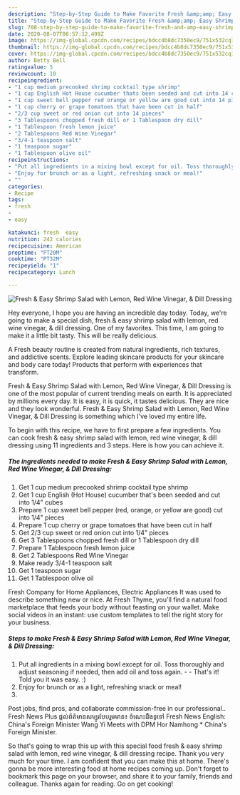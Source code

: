 ```yaml
---
description: "Step-by-Step Guide to Make Favorite Fresh &amp;amp; Easy Shrimp Salad with Lemon, Red Wine Vinegar, &amp;amp; Dill Dressing"
title: "Step-by-Step Guide to Make Favorite Fresh &amp;amp; Easy Shrimp Salad with Lemon, Red Wine Vinegar, &amp;amp; Dill Dressing"
slug: 708-step-by-step-guide-to-make-favorite-fresh-and-amp-easy-shrimp-salad-with-lemon-red-wine-vinegar-and-amp-dill-dressing
date: 2020-08-07T06:57:12.499Z
image: https://img-global.cpcdn.com/recipes/bdcc4b8dc7350ec9/751x532cq70/fresh-easy-shrimp-salad-with-lemon-red-wine-vinegar-dill-dressing-recipe-main-photo.jpg
thumbnail: https://img-global.cpcdn.com/recipes/bdcc4b8dc7350ec9/751x532cq70/fresh-easy-shrimp-salad-with-lemon-red-wine-vinegar-dill-dressing-recipe-main-photo.jpg
cover: https://img-global.cpcdn.com/recipes/bdcc4b8dc7350ec9/751x532cq70/fresh-easy-shrimp-salad-with-lemon-red-wine-vinegar-dill-dressing-recipe-main-photo.jpg
author: Betty Bell
ratingvalue: 5
reviewcount: 10
recipeingredient:
- "1 cup medium precooked shrimp cocktail type shrimp"
- "1 cup English Hot House cucumber thats been seeded and cut into 14 cubes"
- "1 cup sweet bell pepper red orange or yellow are good cut into 14 pieces"
- "1 cup cherry or grape tomatoes that have been cut in half"
- "2/3 cup sweet or red onion cut into 14 pieces"
- "3 Tablespoons chopped fresh dill or 1 Tablespoon dry dill"
- "1 Tablespoon fresh lemon juice"
- "2 Tablespoons Red Wine Vinegar"
- "3/4-1 teaspoon salt"
- "1 teaspoon sugar"
- "1 Tablespoon olive oil"
recipeinstructions:
- "Put all ingredients in a mixing bowl except for oil. Toss thoroughly and adjust seasoning if needed, then add oil and toss again.  That&#39;s it! Told you it was easy. :)"
- "Enjoy for brunch or as a light, refreshing snack or meal!"
- ""
categories:
- Recipe
tags:
- fresh
- 
- easy

katakunci: fresh  easy 
nutrition: 242 calories
recipecuisine: American
preptime: "PT20M"
cooktime: "PT32M"
recipeyield: "1"
recipecategory: Lunch

---
```



![Fresh &amp; Easy Shrimp Salad with Lemon, Red Wine Vinegar, &amp; Dill Dressing](https://img-global.cpcdn.com/recipes/bdcc4b8dc7350ec9/751x532cq70/fresh-easy-shrimp-salad-with-lemon-red-wine-vinegar-dill-dressing-recipe-main-photo.jpg)

Hey everyone, I hope you are having an incredible day today. Today, we're going to make a special dish, fresh &amp; easy shrimp salad with lemon, red wine vinegar, &amp; dill dressing. One of my favorites. This time, I am going to make it a little bit tasty. This will be really delicious.

A Fresh beauty routine is created from natural ingredients, rich textures, and addictive scents. Explore leading skincare products for your skincare and body care today! Products that perform with experiences that transform.

Fresh &amp; Easy Shrimp Salad with Lemon, Red Wine Vinegar, &amp; Dill Dressing is one of the most popular of current trending meals on earth. It is appreciated by millions every day. It is easy, it is quick, it tastes delicious. They are nice and they look wonderful. Fresh &amp; Easy Shrimp Salad with Lemon, Red Wine Vinegar, &amp; Dill Dressing is something which I've loved my entire life.


To begin with this recipe, we have to first prepare a few ingredients. You can cook fresh &amp; easy shrimp salad with lemon, red wine vinegar, &amp; dill dressing using 11 ingredients and 3 steps. Here is how you can achieve it.

<!--inarticleads1-->

##### The ingredients needed to make Fresh &amp; Easy Shrimp Salad with Lemon, Red Wine Vinegar, &amp; Dill Dressing:

1. Get 1 cup medium precooked shrimp cocktail type shrimp
1. Get 1 cup English (Hot House) cucumber that&#39;s been seeded and cut into 1/4&#34; cubes
1. Prepare 1 cup sweet bell pepper (red, orange, or yellow are good) cut into 1/4&#34; pieces
1. Prepare 1 cup cherry or grape tomatoes that have been cut in half
1. Get 2/3 cup sweet or red onion cut into 1/4&#34; pieces
1. Get 3 Tablespoons chopped fresh dill or 1 Tablespoon dry dill
1. Prepare 1 Tablespoon fresh lemon juice
1. Get 2 Tablespoons Red Wine Vinegar
1. Make ready 3/4-1 teaspoon salt
1. Get 1 teaspoon sugar
1. Get 1 Tablespoon olive oil


Fresh Company for Home Appliances, Electric Appliances It was used to describe something new or nice. At Fresh Thyme, you&#39;ll find a natural food marketplace that feeds your body without feasting on your wallet. Make social videos in an instant: use custom templates to tell the right story for your business. 

<!--inarticleads2-->

##### Steps to make Fresh &amp; Easy Shrimp Salad with Lemon, Red Wine Vinegar, &amp; Dill Dressing:

1. Put all ingredients in a mixing bowl except for oil. Toss thoroughly and adjust seasoning if needed, then add oil and toss again. -  - That&#39;s it! Told you it was easy. :)
1. Enjoy for brunch or as a light, refreshing snack or meal!
1. 


Post jobs, find pros, and collaborate commission-free in our professional.. Fresh News Plus ផ្តល់ព័ត៌មានសម្បូរបែបរួមមាន៖ ចំណេះដឹងទូទៅ Fresh News English: China&#39;s Foreign Minister Wang Yi Meets with DPM Hor Namhong * China&#39;s Foreign Minister. 

So that's going to wrap this up with this special food fresh &amp; easy shrimp salad with lemon, red wine vinegar, &amp; dill dressing recipe. Thank you very much for your time. I am confident that you can make this at home. There's gonna be more interesting food at home recipes coming up. Don't forget to bookmark this page on your browser, and share it to your family, friends and colleague. Thanks again for reading. Go on get cooking!
